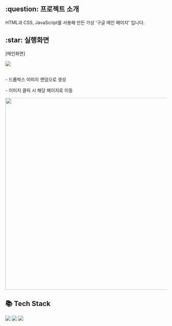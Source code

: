 <h2>:question: 프로젝트 소개</h2>
<p>HTML과 CSS, JavaScript를 사용해 만든 가상 '구글 메인 페이지' 입니다.</p>

<h2>:star: 실행화면</h2>
<p>[메인화면]</p>
<img src="https://github.com/user-attachments/assets/fd19fb69-617d-43ac-9ec9-7f2b9b55e0da">
<br /><br />

<p>- 드롭박스 이미지 랜덤으로 생성</p>
<p>- 이미지 클릭 시 해당 페이지로 이동</p>
<img src="https://github.com/user-attachments/assets/f42cfeaf-ffa2-459d-900f-1f14af73f641" width="600px">

<h2>📚 Tech Stack</h2>
<div>
  <img src="https://img.shields.io/badge/HTML5-E34F26?style=flat&logo=HTML5&logoColor=white" />
  <img src="https://img.shields.io/badge/CSS3-1572B6?style=flat&logo=CSS3&logoColor=white" />
  <img src="https://img.shields.io/badge/JavaScript-F7DF1E?style=flat&logo=JavaScript&logoColor=white" />
</div>
